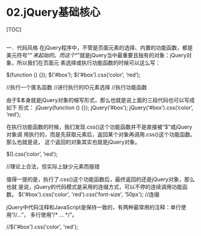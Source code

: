 # 02.jQuery基础核心
[TOC]
## 
一．代码风格
在jQuery程序中，不管是页面元素的选择、内置的功能函数，都是美元符号“$”来起
始的。而这个“$”就是jQuery当中最重要且独有的对象：jQuery对象，所以我们在页面元
素选择或执行功能函数的时候可以这么写：
 
$(function () {});
$(‘#box’);
$(‘#box’).css(‘color’, ‘red’);
 
//执行一个匿名函数
//进行执行的ID元素选择
//执行功能函数
 

由于$本身就是jQuery对象的缩写形式，那么也就是说上面的三段代码也可以写成如下
形式：
jQuery(function () {});
jQuery(‘#box’);
jQuery(‘#box’).css(‘color’, ‘red’);

在执行功能函数的时候，我们发现.css()这个功能函数并不是直接被“$”或jQuery对象调
用执行的，而是先获取元素后，返回某个对象再调用.css()这个功能函数。那么也就是说，
这个返回的对象其实也就是jQuery对象。
 
$().css(‘color’, ’red’);
 
//理论上合法，但实际上缺少元素而报错
 

值得一提的是，执行了.css()这个功能函数后，最终返回的还是jQuery对象，那么也就
是说，jQuery的代码模式是采用的连缀方式，可以不停的连续调用功能函数。
$('#box').css('color', 'red').css('font-size', '50px'); //连缀

jQuery中代码注释和JavaScript是保持一致的，有两种最常用的注释：单行使用“//...”，
多行使用“/* ... */”。 








//$('#box').css('color', 'red');
